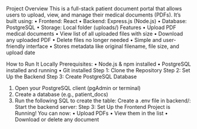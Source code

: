 Project Overview
This is a full-stack patient document portal that allows users to upload, view, and manage their medical documents (PDFs). It’s built using:
•	Frontend: React
•	Backend: Express.js (Node.js)
•	Database: PostgreSQL
•	Storage: Local folder (uploads/)
 Features
•	Upload PDF medical documents
•	View list of all uploaded files with size
•	Download any uploaded PDF
•	Delete files no longer needed
•	Simple and user-friendly interface
•	Stores metadata like original filename, file size, and upload date

 How to Run It Locally
Prerequisites:
•	Node.js & npm installed
•	PostgreSQL installed and running
•	Git installed
Step 1:  Clone the Repository
Step 2:  Set Up the Backend
Step 3:  Create PostgreSQL Database
1.	Open your PostgreSQL client (pgAdmin or terminal)
2.	Create a database (e.g., patient_docs)
3.	Run the following SQL to create the table:
 Create a .env file in backend/:
 Start the backend server:
Step 3: Set Up the Frontend
Project is Running!
You can now:
•	Upload PDFs
•	View them in the list
•	Download or delete any document
